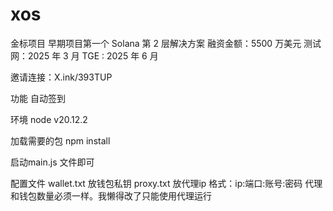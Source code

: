 # xos
金标项目  早期项目第一个 Solana 第 2 层解决方案  融资金额：5500 万美元 测试网：2025 年 3 月 TGE : 2025 年 6 月 

邀请连接：X.ink/393TUP

功能
自动签到

环境
node v20.12.2

加载需要的包
npm install

启动main.js 文件即可

配置文件
wallet.txt   放钱包私钥
proxy.txt    放代理ip 格式：ip:端口:账号:密码
代理和钱包数量必须一样。我懒得改了只能使用代理运行
